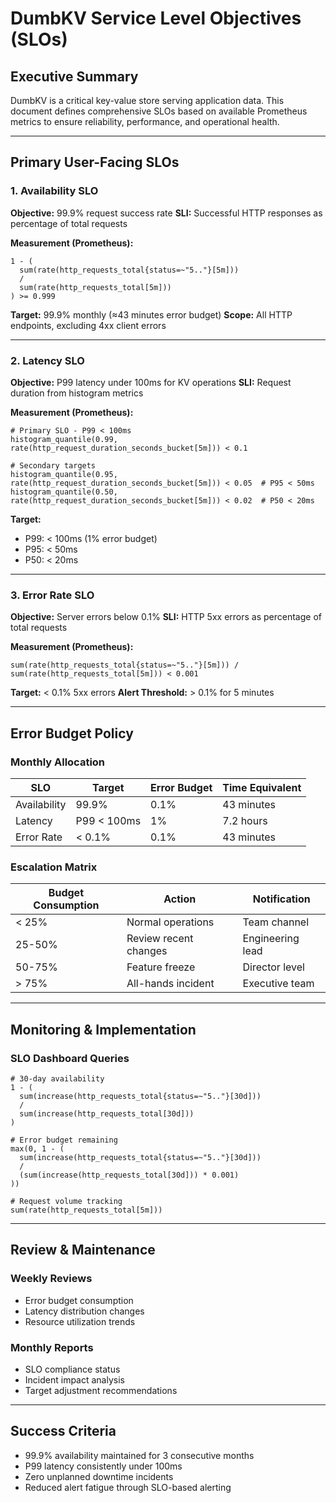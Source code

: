 # DumbKV Service Level Objectives (SLOs)

## Executive Summary

DumbKV is a critical key-value store serving application data. This document defines comprehensive SLOs based on available Prometheus metrics to ensure reliability, performance, and operational health.

---

## Primary User-Facing SLOs

### 1. Availability SLO

**Objective:** 99.9% request success rate
**SLI:** Successful HTTP responses as percentage of total requests

**Measurement (Prometheus):**

```prometheus
1 - (
  sum(rate(http_requests_total{status=~"5.."}[5m]))
  /
  sum(rate(http_requests_total[5m]))
) >= 0.999
```

**Target:** 99.9% monthly (≈43 minutes error budget)
**Scope:** All HTTP endpoints, excluding 4xx client errors

---

### 2. Latency SLO

**Objective:** P99 latency under 100ms for KV operations
**SLI:** Request duration from histogram metrics

**Measurement (Prometheus):**

```prometheus
# Primary SLO - P99 < 100ms
histogram_quantile(0.99, rate(http_request_duration_seconds_bucket[5m])) < 0.1

# Secondary targets
histogram_quantile(0.95, rate(http_request_duration_seconds_bucket[5m])) < 0.05  # P95 < 50ms
histogram_quantile(0.50, rate(http_request_duration_seconds_bucket[5m])) < 0.02  # P50 < 20ms
```

**Target:**

* P99: < 100ms (1% error budget)
* P95: < 50ms
* P50: < 20ms

---

### 3. Error Rate SLO

**Objective:** Server errors below 0.1%
**SLI:** HTTP 5xx errors as percentage of total requests

**Measurement (Prometheus):**

```prometheus
sum(rate(http_requests_total{status=~"5.."}[5m])) /
sum(rate(http_requests_total[5m])) < 0.001
```

**Target:** < 0.1% 5xx errors
**Alert Threshold:** > 0.1% for 5 minutes


---

## Error Budget Policy

### Monthly Allocation

| SLO          | Target      | Error Budget | Time Equivalent |
| ------------ | ----------- | ------------ | --------------- |
| Availability | 99.9%       | 0.1%         | 43 minutes      |
| Latency      | P99 < 100ms | 1%           | 7.2 hours       |
| Error Rate   | < 0.1%      | 0.1%         | 43 minutes      |


### Escalation Matrix

| Budget Consumption | Action                | Notification     |
| ------------------ | --------------------- | ---------------- |
| < 25%              | Normal operations     | Team channel     |
| 25-50%             | Review recent changes | Engineering lead |
| 50-75%             | Feature freeze        | Director level   |
| > 75%              | All-hands incident    | Executive team   |

---

## Monitoring & Implementation

### SLO Dashboard Queries

```prometheus
# 30-day availability
1 - (
  sum(increase(http_requests_total{status=~"5.."}[30d]))
  /
  sum(increase(http_requests_total[30d]))
)

# Error budget remaining
max(0, 1 - (
  sum(increase(http_requests_total{status=~"5.."}[30d]))
  /
  (sum(increase(http_requests_total[30d])) * 0.001)
))

# Request volume tracking
sum(rate(http_requests_total[5m]))
```


---

## Review & Maintenance

### Weekly Reviews

* Error budget consumption
* Latency distribution changes
* Resource utilization trends

### Monthly Reports

* SLO compliance status
* Incident impact analysis
* Target adjustment recommendations

---

## Success Criteria

* 99.9% availability maintained for 3 consecutive months
* P99 latency consistently under 100ms
* Zero unplanned downtime incidents
* Reduced alert fatigue through SLO-based alerting
